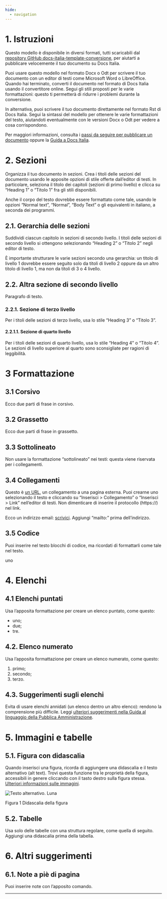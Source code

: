 ```yaml
---
hide:
  - navigation
---
```



# 1. Istruzioni
Questo modello è disponibile in diversi formati, tutti scaricabili dal [repository GitHub docs-italia-template-conversione](https://github.com/italia/docs-italia-template-conversione), per aiutarti a pubblicare velocemente il tuo documento su Docs Italia.

Puoi usare questo modello nel formato Docx o Odt per scrivere il tuo documento con un editor di testi come Microsoft Word o LibreOffice. Quando hai terminato, converti il documento nel formato di Docs Italia usando il convertitore online. Segui gli stili proposti per le varie formattazioni: questo ti permetterà di ridurre i problemi durante la conversione.

In alternativa, puoi scrivere il tuo documento direttamente nel formato Rst di Docs Italia. Segui la sintassi del modello per ottenere le varie formattazioni del testo, aiutandoti eventualmente con le versioni Docx o Odt per vedere a cosa corrispondono.

Per maggiori informazioni, consulta i [passi da seguire per pubblicare un documento](https://docs.italia.it/come-pubblicare/) oppure la [Guida a Docs Italia](https://docs.italia.it/italia/docs-italia/docs-italia-guide/it/bozza/).


# 2. Sezioni
Organizza il tuo documento in sezioni. Crea i titoli delle sezioni del documento usando le apposite opzioni di stile offerte dall’editor di testi. In particolare, seleziona il titolo dei capitoli (sezioni di primo livello) e clicca su “Heading 1” o “Titolo 1” fra gli stili disponibili.

Anche il corpo del testo dovrebbe essere formattato come tale, usando le opzioni “Normal text”, “Normal”, “Body Text” o gli equivalenti in italiano, a seconda dei programmi.

## 2.1. Gerarchia delle sezioni
Suddividi ciascun capitolo in sezioni di secondo livello. I titoli delle sezioni di secondo livello si ottengono selezionando “Heading 2” o “Titolo 2” negli editor di testo.

È importante strutturare le varie sezioni secondo una gerarchia: un titolo di livello 1 dovrebbe essere seguito solo da titoli di livello 2 oppure da un altro titolo di livello 1, ma non da titoli di 3 o 4 livello.

## 2.2. Altra sezione di secondo livello
Paragrafo di testo.

### 2.2.1. Sezione di terzo livello
Per i titoli delle sezioni di terzo livello, usa lo stile “Heading 3” o “Titolo 3”.

#### 2.2.1.1. Sezione di quarto livello
Per i titoli delle sezioni di quarto livello, usa lo stile “Heading 4” o “Titolo 4”. Le sezioni di livello superiore al quarto sono sconsigliate per ragioni di leggibilità.


# 3 Formattazione

## 3.1 Corsivo

Ecco due parti di frase in corsivo.
## 3.2 Grassetto

Ecco due parti di frase in grassetto.

## 3.3 Sottolineato
Non usare la formattazione “sottolineato” nei testi: questa viene riservata per i collegamenti.

## 3.4 Collegamenti
Questo è [un URL](https://docs.italia.it/), un collegamento a una pagina esterna. Puoi crearne uno selezionando il testo e cliccando su “Inserisci > Collegamento” o “Inserisci > Link” nell’editor di testi. Non dimenticare di inserire il protocollo (https://) nel link.

Ecco un indirizzo email: [scrivici](mailto:a@b.it). Aggiungi “mailto:” prima dell’indirizzo.

## 3.5 Codice
Puoi inserire nel testo blocchi di codice, ma ricordati di formattarli come tale nel testo.

  

<esempio>

<id>uno</id>

</esempio>

# 4. Elenchi

## 4.1 Elenchi puntati

Usa l’apposita formattazione per creare un elenco puntato, come questo:

-   uno;
-   due;
-   tre.
    

## 4.2. Elenco numerato

Usa l’apposita formattazione per creare un elenco numerato, come questo:

1.  primo;
2.  secondo;
3.  terzo.
    

## 4.3. Suggerimenti sugli elenchi

Evita di usare elenchi annidati (un elenco dentro un altro elenco): rendono la comprensione più difficile. Leggi [ulteriori suggerimenti nella Guida al linguaggio della Pubblica Amministrazione](https://guida-linguaggio-pubblica-amministrazione.readthedocs.io/it/latest/suggerimenti-di-scrittura/come-strutturare-il-contenuto.html?highlight=elenchi#elenchi-puntati-e-numerati).

# 5. Immagini e tabelle

## 5.1. Figura con didascalia

Quando inserisci una figura, ricorda di aggiungere una didascalia e il testo alternativo (alt text). Trovi questa funzione tra le proprietà della figura, accessibili in genere cliccando con il tasto destro sulla figura stessa. [Ulteriori informazioni sulle immagini](https://guida-linguaggio-pubblica-amministrazione.readthedocs.io/it/latest/suggerimenti-di-scrittura/come-strutturare-il-contenuto.html?highlight=elenchi#immagini).

  

![Testo alternativo. Luna](https://lh5.googleusercontent.com/V7lESbMeRVIX6MZEEmcV4jFi-pvje-0TTw5HWp-DKkbZLSHhMbba2FtQiJoqpftz5R5V019BdS82-UWJvAVXB9Ek_ZymXDMk35qy_1sDYg8UjUAhCpupTmqwyEN-f0QnFJxLLDlB)

Figura 1 Didascalia della figura

## 5.2. Tabelle
Usa solo delle tabelle con una struttura regolare, come quella di seguito. Aggiungi una didascalia prima della tabella.

# 6. Altri suggerimenti


## 6.1. Note a piè di pagina
Puoi inserire note con l’apposito comando.

---

<!--  stackedit_data:eyJoaXN0b3J5IjpbLTcwNzk5NjA3NV19  -->
